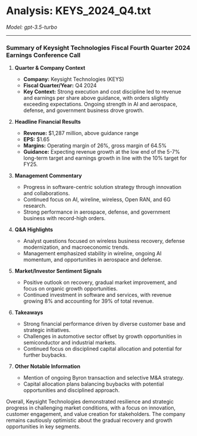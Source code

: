 # Analysis: KEYS_2024_Q4.txt

*Model: gpt-3.5-turbo*

---

### Summary of Keysight Technologies Fiscal Fourth Quarter 2024 Earnings Conference Call

1. **Quarter & Company Context**
   - **Company:** Keysight Technologies (KEYS)
   - **Fiscal Quarter/Year:** Q4 2024
   - **Key Context:** Strong execution and cost discipline led to revenue and earnings per share above guidance, with orders slightly exceeding expectations. Ongoing strength in AI and aerospace, defense, and government business drove growth.

2. **Headline Financial Results**
   - **Revenue:** $1,287 million, above guidance range
   - **EPS:** $1.65
   - **Margins:** Operating margin of 26%, gross margin of 64.5%
   - **Guidance:** Expecting revenue growth at the low end of the 5-7% long-term target and earnings growth in line with the 10% target for FY25.

3. **Management Commentary**
   - Progress in software-centric solution strategy through innovation and collaborations.
   - Continued focus on AI, wireline, wireless, Open RAN, and 6G research.
   - Strong performance in aerospace, defense, and government business with record-high orders.

4. **Q&A Highlights**
   - Analyst questions focused on wireless business recovery, defense modernization, and macroeconomic trends.
   - Management emphasized stability in wireline, ongoing AI momentum, and opportunities in aerospace and defense.

5. **Market/Investor Sentiment Signals**
   - Positive outlook on recovery, gradual market improvement, and focus on organic growth opportunities.
   - Continued investment in software and services, with revenue growing 8% and accounting for 39% of total revenue.

6. **Takeaways**
   - Strong financial performance driven by diverse customer base and strategic initiatives.
   - Challenges in automotive sector offset by growth opportunities in semiconductor and industrial markets.
   - Continued focus on disciplined capital allocation and potential for further buybacks.

7. **Other Notable Information**
   - Mention of ongoing Byron transaction and selective M&A strategy.
   - Capital allocation plans balancing buybacks with potential opportunities and disciplined approach.

Overall, Keysight Technologies demonstrated resilience and strategic progress in challenging market conditions, with a focus on innovation, customer engagement, and value creation for stakeholders. The company remains cautiously optimistic about the gradual recovery and growth opportunities in key segments.